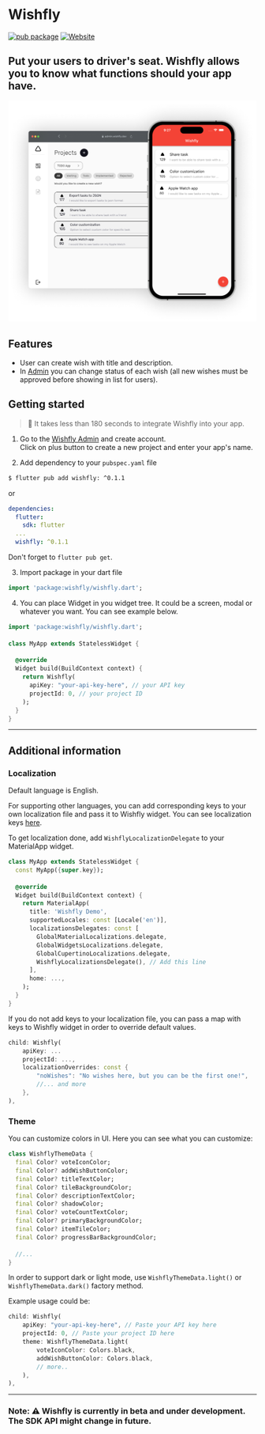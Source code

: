 # Wishfly

[![pub package](https://img.shields.io/pub/v/wishfly.svg)](https://pub.dev/packages/wishfly)
[![Website](https://img.shields.io/badge/website-wishfly.dev-blue.svg)](https://wishfly.dev/)

## Put your users to driver's seat. Wishfly allows you to know what functions should your app have. 


![](./images/hero.png)

## Features
- User can create wish with title and description. 
- In [Admin](https://admin.wishfly.dev) you can change status of each wish (all new wishes must be approved before showing in list for users).

## Getting started
> 🤘 It takes less than 180 seconds to integrate Wishfly into your app.<br />

1. Go to the [Wishfly Admin](https://admin.wishfly.dev) and create account. <br />Click on plus button to create a new project and enter your app's name.

2. Add dependency to your `pubspec.yaml` file

```bash
$ flutter pub add wishfly: ^0.1.1
```
or 

```yaml
dependencies:
  flutter:
    sdk: flutter
  ...
  wishfly: ^0.1.1
```

Don't forget to `flutter pub get`.

3. Import package in your dart file

```dart
import 'package:wishfly/wishfly.dart';
```

4. You can place Widget in you widget tree. It could be a screen, modal or whatever you want. You can see example below.

```dart
import 'package:wishfly/wishfly.dart';

class MyApp extends StatelessWidget {

  @override
  Widget build(BuildContext context) {
    return Wishfly(
      apiKey: "your-api-key-here", // your API key
      projectId: 0, // your project ID
    );
  }
}
```
---

## Additional information

### Localization
Default language is English.

For supporting other languages, you can add corresponding keys to your own localization file and pass it to Wishfly widget. You can see localization keys [here](https://github.com/Wishfly-dev/client/blob/dev/assets/l10n/en.json).

To get localization done, add ```WishflyLocalizationDelegate``` to your MaterialApp widget. 

```dart
class MyApp extends StatelessWidget {
  const MyApp({super.key});

  @override
  Widget build(BuildContext context) {
    return MaterialApp(
      title: 'Wishfly Demo',
      supportedLocales: const [Locale('en')],
      localizationsDelegates: const [
        GlobalMaterialLocalizations.delegate,
        GlobalWidgetsLocalizations.delegate,
        GlobalCupertinoLocalizations.delegate,
        WishflyLocalizationsDelegate(), // Add this line
      ],
      home: ...,
    );
  }
}
```

If you do not add keys to your localization file, you can pass a map with keys to Wishfly widget in order to override default values.

```dart
child: Wishfly(
    apiKey: ...
    projectId: ...,
    localizationOverrides: const {
        "noWishes": "No wishes here, but you can be the first one!",
        //... and more
    },
),
```

### Theme 
You can customize colors in UI. Here you can see what you can customize:

```dart
class WishflyThemeData {
  final Color? voteIconColor;
  final Color? addWishButtonColor;
  final Color? titleTextColor;
  final Color? tileBackgroundColor;
  final Color? descriptionTextColor;
  final Color? shadowColor;
  final Color? voteCountTextColor;
  final Color? primaryBackgroundColor;
  final Color? itemTileColor;
  final Color? progressBarBackgroundColor;

  //...
}
```

In order to support dark or light mode, use ```WishflyThemeData.light()``` or ```WishflyThemeData.dark()``` factory method. 

Example usage could be: 

```dart
child: Wishfly(
    apiKey: "your-api-key-here", // Paste your API key here
    projectId: 0, // Paste your project ID here        
    theme: WishflyThemeData.light(
        voteIconColor: Colors.black,
        addWishButtonColor: Colors.black,
        // more..
    ),      
),
``` 

--- 
### Note: ⚠️ Wishfly is currently in beta and under development. The SDK API might change in future.
